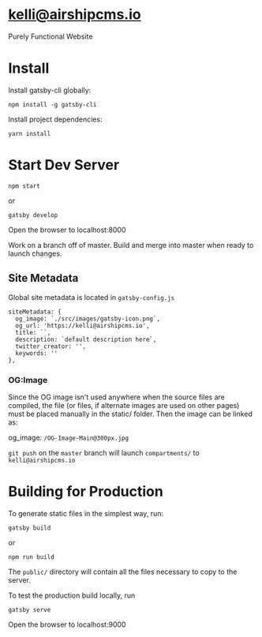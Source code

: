 # kelli@airshipcms.io
Purely Functional Website

# Install

Install gatsby-cli globally:
```
npm install -g gatsby-cli
```

Install project dependencies:
```
yarn install
```

# Start Dev Server

```
npm start
```

or
```
gatsby develop
```

Open the browser to localhost:8000

Work on a branch off of master. Build and merge into master when ready to launch changes.

## Site Metadata

Global site metadata is located in `gatsby-config.js`
```
siteMetadata: {
  og_image: `./src/images/gatsby-icon.png`,
  og_url: 'https://kelli@airshipcms.io',
  title: ``,
  description: `default description here`,
  twitter_creator: '',
  keywords: ''
},
```

### OG:Image

Since the OG image isn't used anywhere when the source files are compiled, the file (or files, if alternate images are used on other pages) must be placed manually in the static/ folder. Then the image can be linked as:

og_image: `/OG-Image-Main@300px.jpg`

`git push` on the `master` branch will launch `compartments/` to `kelli@airshipcms.io`

# Building for Production

To generate static files in the simplest way, run:
```
gatsby build
```
or
```
npm run build
```

The `public/` directory will contain all the files necessary to copy to the server.

To test the production build locally, run
```
gatsby serve
```
Open the browser to localhost:9000

